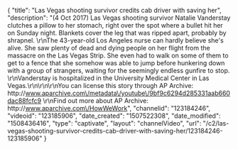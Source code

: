 {
    "title": "Las Vegas shooting survivor credits cab driver with saving her",
    "description": "(4 Oct 2017) Las Vegas shooting survivor Natalie Vanderstay clutches a pillow to her stomach, right over the spot where a bullet hit her on Sunday night. Blankets cover the leg that was ripped apart, probably by shrapnel. \r\nThe 43-year-old Los Angeles nurse can hardly believe she's alive. She saw plenty of dead and dying people on her flight from the massacre on the Las Vegas Strip. She even had to walk on some of them to get to a fence that she somehow was able to jump before hunkering down with a group of strangers, waiting for the seemingly endless gunfire to stop. \r\nVanderstay is hospitalized in the University Medical Center in Las Vegas.\r\n\r\n\r\nYou can license this story through AP Archive: http:\/\/www.aparchive.com\/metadata\/youtube\/9bf9c6294d285331aab660dac88fcfc9 \r\nFind out more about AP Archive: http:\/\/www.aparchive.com\/HowWeWork",
    "channelid": "123184246",
    "videoid": "123185906",
    "date_created": "1507522308",
    "date_modified": "1508436416",
    "type": "captivate",
    "layout": "channelVideo",
    "url": "\/c2\/las-vegas-shooting-survivor-credits-cab-driver-with-saving-her\/123184246-123185906"
}